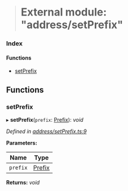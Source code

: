 > # External module: "address/setPrefix"

### Index

#### Functions

* [setPrefix](_address_setprefix_.md#setprefix)

## Functions

###  setPrefix

▸ **setPrefix**(`prefix`: [Prefix](_address_types_.md#prefix)): *void*

*Defined in [address/setPrefix.ts:9](https://github.com/polkadot-js/common/blob/332620d/packages/util-crypto/src/address/setPrefix.ts#L9)*

**Parameters:**

Name | Type |
------ | ------ |
`prefix` | [Prefix](_address_types_.md#prefix) |

**Returns:** *void*